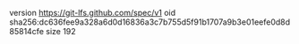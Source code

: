 version https://git-lfs.github.com/spec/v1
oid sha256:dc636fee9a328a6d0d16836a3c7b755d5f91b1707a9b3e01eefe0d8d85814cfe
size 192
